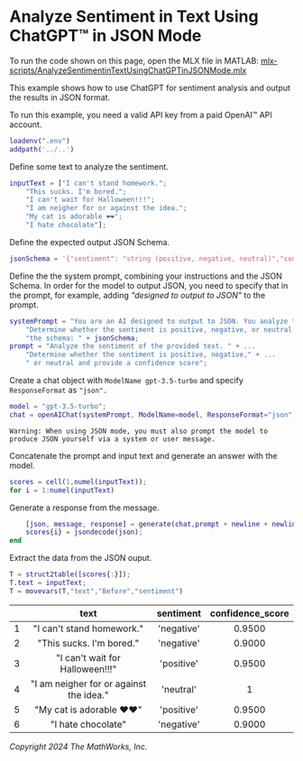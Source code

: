
# Analyze Sentiment in Text Using ChatGPT™ in JSON Mode

To run the code shown on this page, open the MLX file in MATLAB: [mlx-scripts/AnalyzeSentimentinTextUsingChatGPTinJSONMode.mlx](mlx-scripts/AnalyzeSentimentinTextUsingChatGPTinJSONMode.mlx) 

This example shows how to use ChatGPT for sentiment analysis and output the results in JSON format. 


To run this example, you need a valid API key from a paid OpenAI™ API account.

```matlab
loadenv(".env")
addpath('../..')
```

Define some text to analyze the sentiment.

```matlab
inputText = ["I can't stand homework.";
    "This sucks. I'm bored.";
    "I can't wait for Halloween!!!";
    "I am neigher for or against the idea.";
    "My cat is adorable ❤️❤️";
    "I hate chocolate"];
```

Define the expected output JSON Schema.

```matlab
jsonSchema = '{"sentiment": "string (positive, negative, neutral)","confidence_score": "number (0-1)"}';
```

Define the the system prompt, combining your instructions and the JSON Schema. In order for the model to output JSON, you need to specify that in the prompt, for example, adding *"designed to output to JSON"*  to the prompt.

```matlab
systemPrompt = "You are an AI designed to output to JSON. You analyze the sentiment of the provided text and  " + ...
    "Determine whether the sentiment is positive, negative, or neutral and provide a confidence score using " + ...
    "the schema: " + jsonSchema;
prompt = "Analyze the sentiment of the provided text. " + ...
    "Determine whether the sentiment is positive, negative," + ...
    " or neutral and provide a confidence score";
```

Create a chat object with `ModelName gpt-3.5-turbo` and specify `ResponseFormat` as `"json".`

```matlab
model = "gpt-3.5-turbo";
chat = openAIChat(systemPrompt, ModelName=model, ResponseFormat="json");
```

```matlabTextOutput
Warning: When using JSON mode, you must also prompt the model to produce JSON yourself via a system or user message.
```

Concatenate the prompt and input text and generate an answer with the model.

```matlab
scores = cell(1,numel(inputText));
for i = 1:numel(inputText)
```

Generate a response from the message. 

```matlab
    [json, message, response] = generate(chat,prompt + newline + newline + inputText(i));
    scores{i} = jsondecode(json);
end
```

Extract the data from the JSON ouput. 

```matlab
T = struct2table([scores{:}]);
T.text = inputText;
T = movevars(T,"text","Before","sentiment")
```
| |text|sentiment|confidence_score|
|:--:|:--:|:--:|:--:|
|1|"I can't stand homework."|'negative'|0.9500|
|2|"This sucks. I'm bored."|'negative'|0.9000|
|3|"I can't wait for Halloween!!!"|'positive'|0.9500|
|4|"I am neigher for or against the idea."|'neutral'|1|
|5|"My cat is adorable ❤️❤️"|'positive'|0.9500|
|6|"I hate chocolate"|'negative'|0.9000|


*Copyright 2024 The MathWorks, Inc.*

